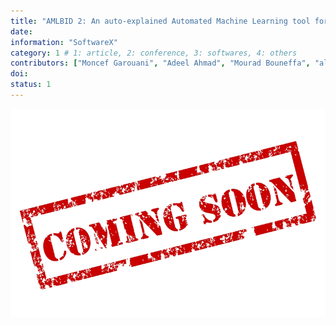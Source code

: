 ```yaml
---
title: "AMLBID 2: An auto-explained Automated Machine Learning tool for Big Industrial Data"
date:  
information: "SoftwareX"
category: 1 # 1: article, 2: conference, 3: softwares, 4: others
contributors: ["Moncef Garouani", "Adeel Ahmad", "Mourad Bouneffa", "al."]
doi: 
status: 1
---
```


<a href="" target="_blank"><img src="soon.png" /></a>